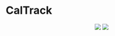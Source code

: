 # CalTrack

<p align="center">   
    <a href="https://api-ninjas.com/" alt="API-Ninjas">
      <img src="https://res.cloudinary.com/apideck/icons/api-ninjas/w=27,h=27" /></a>
    <a href="https://www.djangoproject.com/" alt="Django">
      <img src="https://imagedelivery.net/qc7VvyphMGWFiPVvTbB-ww/swapps.com/2019/04/django-faster.jpg/w=48,h=27" /></a>
</p>
